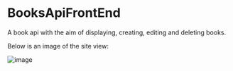 # BooksApiFrontEnd

A book api with the aim of displaying, creating, editing and deleting books.

Below is an image of the site view:

![image](https://github.com/user-attachments/assets/d89a7fea-2909-47b4-9e6f-087afa30c8fd)
